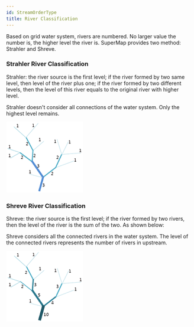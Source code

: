 ```yaml
---
id: StreamOrderType
title: River Classification
---
```

Based on grid water system, rivers are numbered. No larger value the number is, the higher level the river is. SuperMap provides two method: Strahler and Shreve.

### **Strahler River Classification**

Strahler: the river source is the first level; if the river formed by two same level, then level of the river plus one; if the river formed by two different levels, then the level of this river equals to the original river with higher level.

Strahler doesn't consider all connections of the water system. Only the highest level remains.

![](img/Strahler.png)  
  
### **Shreve River Classification**

Shreve: the river source is the first level; if the river formed by two rivers, then the level of the river is the sum of the two. As shown below:

Shreve considers all the connected rivers in the water system. The level of the connected rivers represents the number of rivers in upstream.

![](img/Shreve.png)  
